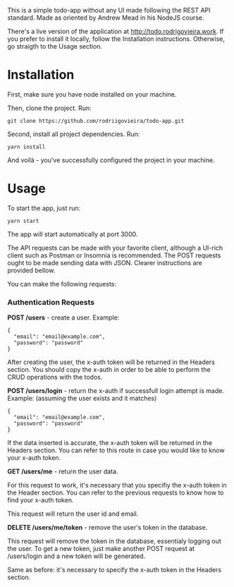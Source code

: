 This is a simple todo-app without any UI made following the REST API standard. Made as oriented by Andrew Mead in his NodeJS course.

There's a live version of the application at http://todo.rodrigovieira.work. If you prefer to install it locally, follow the Installation instructions. Otherwise, go straigth to the Usage section.

# Installation 

First, make sure you have node installed on your machine.

Then, clone the project. Run:

```
git clone https://github.com/rodriigovieira/todo-app.git
```

Second, install all project dependencies. Run:

```
yarn install
```

And voilà - you've successfully configured the project in your machine.

# Usage

To start the app, just run:

```
yarn start
```

The app will start automatically at port 3000.

The API requests can be made with your favorite client, although a UI-rich client such as Postman or Insomnia is recommended. The POST requests ought to be made sending data with JSON. Clearer instructions are provided bellow.

You can make the following requests:

### Authentication Requests

**POST /users** - create a user. Example:

```
{
  "email": "email@example.com",
  "password": "password"
}
```

After creating the user, the x-auth token will be returned in the Headers section. You should copy the x-auth in order to be able to perform the CRUD operations with the todos.

**POST /users/login** - return the x-auth if successfull login attempt is made. Example: (assuming the user exists and it matches)

```
{
  "email": "email@example.com",
  "password": "password"
}
```

If the data inserted is accurate, the x-auth token will be returned in the Headers section. You can refer to this route in case you would like to know your x-auth token.

**GET /users/me** - return the user data. 

For this request to work, it's necessary that you specifiy the x-auth token in the Header section. You can refer to the previous requests to know how to find your x-auth token.

This request will return the user id and email.

**DELETE /users/me/token** - remove the user's token in the database.

This request will remove the token in the database, essentialy logging out the user. To get a new token, just make another POST request at /users/login and a new token will be generated.

Same as before: it's necessary to specify the x-auth token in the Headers section.
